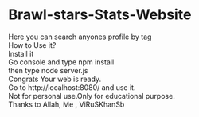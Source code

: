 # Brawl-stars-Stats-Website
Here you can search anyones profile by tag  
How to Use it?  
Install it  
Go console and type npm install  
then type node server.js  
Congrats Your web is ready.  
Go to http://localhost:8080/ and use it.  
Not for personal use.Only for educational purpose.  
Thanks to Allah, Me , ViRuSKhanSb  
